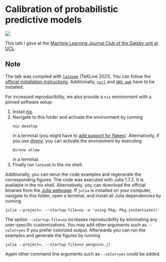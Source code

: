 # Calibration of probabilistic predictive models

[![](https://img.shields.io/badge/show-HTML-brightgreen.svg)](https://talks.widmann.dev/2022/03/calibration.pdf)

This talk I gave at the [Machine Learning Journal Club of the Gatsby unit at UCL](https://www.ucl.ac.uk/gatsby/).

## Note

The talk was compiled with [`latexmk`](http://personal.psu.edu/~jcc8/software/latexmk/) (TeXLive 2021).
You can follow the
[official installation instructions](https://www.tug.org/texlive/acquire-netinstall.html).
Additionally, [`curl`](https://curl.se/) and [`GNU awk`](https://www.gnu.org/software/gawk/manual/gawk.html) have to be installed.

For increased reproducibility, we also provide a `nix` environment with a pinned software setup:
1. Install [nix](https://github.com/NixOS/nix#installation).
2. Navigate to this folder and activate the environment by running
   ```shell
   nix develop
   ```
   in a terminal (you might have to [add support for flakes](https://nixos.wiki/wiki/Flakes)).
   Alternatively, if you use [direnv](https://direnv.net/), you can activate the environment by executing
   ```shell
   direnv allow
   ```
   in a terminal.
3. Finally run `latexmk` in the nix shell.

Additionally, you can rerun the code examples and regenerate the corresponding figures.
The code was executed with Julia 1.7.2.
It is available in the nix shell.
Alternatively, you can download the official binaries from the [Julia webpage](https://julialang.org/downloads/).
If `julia` is installed on your computer, navigate to this folder, open a terminal, and install all Julia dependencies by running
``` shell
julia --project=. --startup-file=no -e 'using Pkg; Pkg.instantiate()'
```
The option `--startup-file=no` increases reproducibility by eliminating any user-specific customizations. You may add other arguments such as `--color=yes` if you prefer colorized output. 
Afterwards you can run the examples and generate the figures by running
``` shell
julia --project=. --startup-file=no penguins.jl
```
Again other command line arguments such as `--color=yes` could be added.
